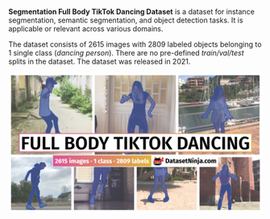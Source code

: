**Segmentation Full Body TikTok Dancing Dataset** is a dataset for instance segmentation, semantic segmentation, and object detection tasks. It is applicable or relevant across various domains. 

The dataset consists of 2615 images with 2809 labeled objects belonging to 1 single class (*dancing person*). There are no pre-defined <i>train/val/test</i> splits in the dataset. The dataset was released in 2021.

<img src="https://github.com/dataset-ninja/full-body-tiktok-dancing-dataset/raw/main/visualizations/poster.png">
